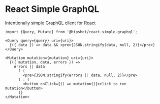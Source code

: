 # React Simple GraphQL

Intentionally simple GraphQL client for React

```
import {Query, Mutate} from '@hipshot/react-simple-graphql';

<Query query={query} uri={uri}>
  {({ data }) => data && <pre>{JSON.stringify(data, null, 2)}</pre>}
</Query>

<Mutation mutation={mutation} uri={uri}>
  {({ mutation, data, errors }) =>
    errors || data
      ? (
        <pre>{JSON.stringify(errors || data, null, 2)}</pre>
      ) : (
        <button onClick={() => mutation()}>click to run mutation</button>
      )}
</Mutation>
```


